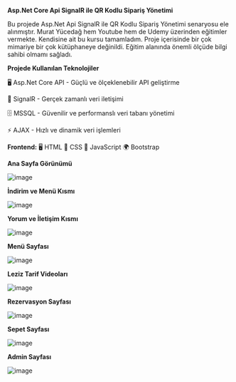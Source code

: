 
**Asp.Net Core Api SignalR ile QR Kodlu Sipariş Yönetimi**

Bu projede Asp.Net Api SignalR ile QR Kodlu Sipariş Yönetimi senaryosu ele alınmıştır. 
  Murat Yücedağ hem Youtube hem de Udemy üzerinden eğitimler vermekte. Kendisine ait bu kursu tamamladım. Proje içerisinde bir çok mimariye bir çok kütüphaneye değinildi. Eğitim alanında önemli ölçüde bilgi sahibi olmamı sağladı. 


  **Projede Kullanılan Teknolojiler**

🖥️ Asp.Net Core API - Güçlü ve ölçeklenebilir API geliştirme

🔄 SignalR - Gerçek zamanlı veri iletişimi

🗄️ MSSQL - Güvenilir ve performanslı veri tabanı yönetimi

⚡ AJAX - Hızlı ve dinamik veri işlemleri


**Frontend:**
🖥️ HTML
🎨 CSS
📜 JavaScript
🌍 Bootstrap



**Ana Sayfa Görünümü**

![image](https://github.com/user-attachments/assets/651dc658-159d-48e5-af3d-816c1b4799f9)

**İndirim ve Menü Kısmı**

![image](https://github.com/user-attachments/assets/76f83e85-b5f8-45e1-92a0-99d107a955fb)


**Yorum ve İletişim Kısmı**

![image](https://github.com/user-attachments/assets/41b14cd3-9bda-45e6-8242-2ad7e5509862)

**Menü Sayfası**

![image](https://github.com/user-attachments/assets/2cedf352-101c-4c0c-9cb1-0c4d36ebaa9e)

**Leziz Tarif Videoları**

![image](https://github.com/user-attachments/assets/d7b7631f-358b-4c2f-be5c-6215f2c713bf)

**Rezervasyon Sayfası**

![image](https://github.com/user-attachments/assets/33faebe5-bb81-4b0e-a64e-d0a150edaf23)

**Sepet Sayfası**

![image](https://github.com/user-attachments/assets/9579e16e-83f3-4b9d-8044-39f1c0eb35dc)

**Admin Sayfası**

![image](https://github.com/user-attachments/assets/8028a784-c2b5-4120-a2d4-566fcee5f0ae)






